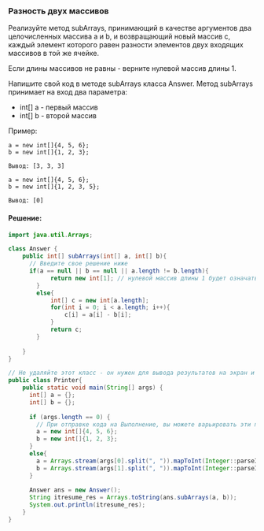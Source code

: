 ### Разность двух массивов

Реализуйте метод subArrays, принимающий в качестве аргументов два целочисленных массива a и b, и возвращающий новый массив c, каждый элемент которого равен разности элементов двух входящих массивов в той же ячейке.

Если длины массивов не равны - верните нулевой массив длины 1.

Напишите свой код в методе subArrays класса Answer. Метод subArrays принимает на вход два параметра:

- int[] a - первый массив
- int[] b - второй массив

Пример:

```
a = new int[]{4, 5, 6};
b = new int[]{1, 2, 3};

Вывод: [3, 3, 3]

a = new int[]{4, 5, 6};
b = new int[]{1, 2, 3, 5};

Вывод: [0]
```

#### Решение:
``` java
import java.util.Arrays;

class Answer {
    public int[] subArrays(int[] a, int[] b){
      // Введите свое решение ниже
      if(a == null || b == null || a.length != b.length){
            return new int[1]; // нулевой массив длины 1 будет означать различие в длине массивов
        }
        else{
            int[] c = new int[a.length];
            for(int i = 0; i < a.length; i++){
                c[i] = a[i] - b[i];
            }
            return c;
        }
       
    }
}

// Не удаляйте этот класс - он нужен для вывода результатов на экран и проверки
public class Printer{ 
    public static void main(String[] args) { 
      int[] a = {};
      int[] b = {};
      
      if (args.length == 0) {
        // При отправке кода на Выполнение, вы можете варьировать эти параметры
        a = new int[]{4, 5, 6};
        b = new int[]{1, 2, 3};
      }
      else{
        a = Arrays.stream(args[0].split(", ")).mapToInt(Integer::parseInt).toArray();
        b = Arrays.stream(args[1].split(", ")).mapToInt(Integer::parseInt).toArray();
      }     
      
      Answer ans = new Answer(); 
      String itresume_res = Arrays.toString(ans.subArrays(a, b));     
      System.out.println(itresume_res);
    }
}


```